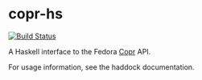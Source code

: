 # copr-hs

[![Build Status](https://travis-ci.org/CodeBlock/copr-hs.png)](https://travis-ci.org/CodeBlock/copr-hs)

A Haskell interface to the Fedora [Copr](http://copr.fedoraproject.org) API.

For usage information, see the haddock documentation.
